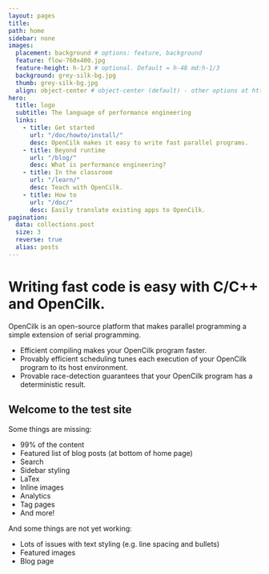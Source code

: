 ```yaml
---
layout: pages
title: 
path: home
sidebar: none
images:
  placement: background # options: feature, background
  feature: flow-760x400.jpg
  feature-height: h-1/3 # optional. Default = h-48 md:h-1/3
  background: grey-silk-bg.jpg
  thumb: grey-silk-bg.jpg
  align: object-center # object-center (default) - other options at https://tailwindcss.com/docs/object-position
hero:
  title: logo
  subtitle: The language of performance engineering
  links:
    - title: Get started
      url: "/doc/howto/install/"
      desc: OpenCilk makes it easy to write fast parallel programs.
    - title: Beyond runtime
      url: "/blog/"
      desc: What is performance engineering?
    - title: In the classroom
      url: "/learn/"
      desc: Teach with OpenCilk.
    - title: How to
      url: "/doc/"
      desc: Easily translate existing apps to OpenCilk.
pagination:
  data: collections.post 
  size: 3
  reverse: true
  alias: posts
---
```


# Writing fast code is easy with C/C++ and OpenCilk.

OpenCilk is an open-source platform that makes parallel programming a simple extension of serial programming.
 - Efficient compiling makes your OpenCilk program faster.
 - Provably efficient scheduling tunes each execution of your OpenCilk program to its host environment.
 - Provable race-detection guarantees that your OpenCilk program has a deterministic result.

## Welcome to the test site

Some things are missing:
 * 99% of the content
 * Featured list of blog posts (at bottom of home page)
 * Search
 * Sidebar styling
 * LaTex
 * Inline images
 * Analytics
 * Tag pages
 * And more!

And some things are not yet working:
 * Lots of issues with text styling (e.g. line spacing and bullets)
 * Featured images
 * Blog page
